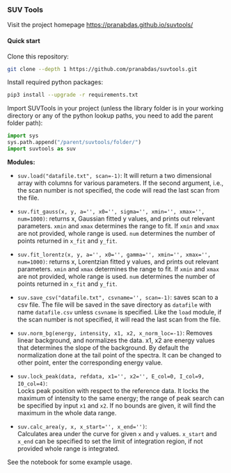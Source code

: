 ### SUV Tools 

Visit the project homepage <https://pranabdas.github.io/suvtools/>

#### Quick start

Clone this repository: 
```sh
git clone --depth 1 https://github.com/pranabdas/suvtools.git
```

Install required python packages:
```sh
pip3 install --upgrade -r requirements.txt
```

Import SUVTools in your project (unless the library folder is in your working
directory or any of the python lookup paths, you need to add the parent folder 
path):
```py
import sys
sys.path.append("/parent/suvtools/folder/")
import suvtools as suv
```

**Modules:**
- `suv.load("datafile.txt", scan=-1)`: It will return a two dimensional array with 
columns for various parameters. If the second argument, i.e., the scan number 
is not specified, the code will read the last scan from the file. 

- `suv.fit_gauss(x, y, a='', x0='', sigma='', xmin='', xmax='', num=1000)`: 
returns x, Gaussian fitted y values, and prints out relevant parameters. `xmin` and `xmax` determines the range to fit. If `xmin` and `xmax` are not provided, whole range is used. `num` determines the number of points returned in `x_fit` and `y_fit`. 

- `suv.fit_lorentz(x, y, a='', x0='', gamma='', xmin='', xmax='', num=1000)`: 
returns x, Lorentzian fitted y values, and prints out relevant parameters. `xmin` and `xmax` determines the range to fit. If `xmin` and `xmax` are not provided, whole range is used. `num` determines the number of points returned in `x_fit` and `y_fit`. 

- `suv.save_csv("datafile.txt", csvname='', scan=-1)`: saves scan to a csv file. The file will be saved in the save directory as `datafile` with name `datafile.csv` unless  `csvname` is specified. Like the `load` module, if the scan number is not specified, it will read the last scan from the file. 

- `suv.norm_bg(energy, intensity, x1, x2, x_norm_loc=-1)`:
Removes linear background, and normalizes the data. x1, x2 are energy values
that determines the slope of the background. By default the normalization done
at the tail point of the spectra. It can be changed to other point, enter the
corresponding energy value. 

- `suv.lock_peak(data, refdata, x1='', x2='', E_col=0, I_col=9, I0_col=4)`:  
Locks peak position with respect to the reference data. It locks the maximum of
intensity to the same energy; the range of peak search can be specified by input
`x1` and `x2`. If no bounds are given, it will find the maximum in the whole 
data range. 

- `suv.calc_area(y, x, x_start='', x_end='')`:  
Calculates area under the curve for given `x` and `y` values. `x_start` and 
`x_end` can be specified to set the limit of integration region, if not provided
whole range is integrated. 

See the notebook for some example usage. 
